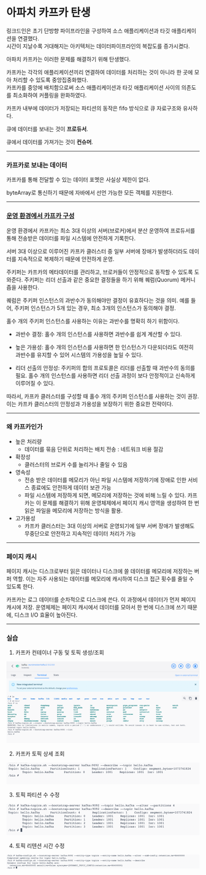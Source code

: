 # 아파치 카프카 탄생

링크드인은 초기 단방향 파이프라인을 구성하여 소스 애플리케이션과 타깃 애플리케이션을 연결했다. <br/>
시간이 지날수록 거대해지는 아키텍처는 데이터파이프라인의 복잡도를 증가시켰다.

아파치 카프카는 이러한 문제를 해결하기 위해 탄생했다. <br/>

카프카는 각각의 애플리케이션끼리 연결하여 데이터를 처리하는 것이 아니라 한 곳에 모아 처리할 수 있도록 중앙집중화했다. <br/> 
카프카를 중앙에 배치함으로써 소스 애플리케이션과 타깃 애플리케이션 사이의 의존도를 최소화하여 커플링을 완화하였다.

카프카 내부에 데이터가 저장되는 파티션의 동작은 fifo 방식으로 큐 자료구조와 유사하다.

큐에 데이터를 보내는 것이 **프로듀서**.

큐에서 데이터를 가져가는 것이 **컨슈머**.

---

### 카프카로 보내는 데이터

카프카를 통해 전달할 수 있는 데이터 포멧은 사실상 제한이 없다.

byteArray로 통신하기 때문에 자바에서 선언 가능한 모든 객체를 지원한다.

---

### [운영 환경에서 카프카 구성](https://20h.dev/post/kafka/what-is-kafka/)

운영 환경에서 카프카는 최소 3대 이상의 서버(브로커)에서 분산 운영하여 프로듀서를 통해 전송받은 데이터를 파일 시스템에 안전하게 기록한다.

서버 3대 이상으로 이루어진 카프카 클러스터 중 일부 서버에 장애가 발생하더라도 데이터를 지속적으로 복제하기 때문에 안전하게 운영.

주키퍼는 카프카의 메타데이터를 관리하고, 브로커들이 안정적으로 동작할 수 있도록 도와준다. 주키퍼는 리더 선출과 같은 중요한 결정들을 하기 위해 퀘럼(Quorum) 메커니즘을 사용한다.

퀘럼은 주키퍼 인스턴스의 과반수가 동의해야만 결정이 유효하다는 것을 의미. 
예를 들어, 주키퍼 인스턴스가 5개 있는 경우, 최소 3개의 인스턴스가 동의해야 결정.

홀수 개의 주키퍼 인스턴스를 사용하는 이유는 과반수를 명확히 하기 위함이다. 

- 과반수 결정: 홀수 개의 인스턴스를 사용하면 과반수를 쉽게 계산할 수 있다.

- 높은 가용성: 홀수 개의 인스턴스를 사용하면 한 인스턴스가 다운되더라도 여전히 과반수를 유지할 수 있어 시스템의 가용성을 높일 수 있다.

- 리더 선출의 안정성: 주키퍼의 합의 프로토콜은 리더를 선출할 때 과반수의 동의를 필요. 홀수 개의 인스턴스를 사용하면 리더 선출 과정이 보다 안정적이고 신속하게 이루어질 수 있다.

따라서, 카프카 클러스터를 구성할 때 홀수 개의 주키퍼 인스턴스를 사용하는 것이 권장. 이는 카프카 클러스터의 안정성과 가용성을 보장하기 위한 중요한 전략이다.

---

### 왜 카프카인가

- 높은 처리량
  - 데이터를 묶음 단위로 처리하는 배치 전송 : 네트워크 비용 절감
- 확장성
  - 클러스터의 브로커 수를 늘리거나 줄일 수 있음
- 영속성
  - 전송 받은 데이터를 메모리가 아닌 파일 시스템에 저장하기에 장애로 인한 서비스 종료에도 안전하게 데이터 보관 가능
  - 파일 시스템에 저장하게 되면, 메모리에 저장하는 것에 비해 느릴 수 있다. 카프카는 이 문제를 해결하기 위해 운영체제에서 페이지 캐시 영역을 생성하여 한 번 읽은 파일을 메모리에 저장하는 방식을 활용.
- 고가용성
  - 카프카 클러스터는 3대 이상의 서버로 운영되기에 일부 서버 장애가 발생해도 무중단으로 안전하고 지속적인 데이터 처리가 가능

---

### 페이지 캐시

페이지 캐시는 디스크로부터 읽은 데이터나 디스크에 쓸 데이터를 메모리에 저장하는 버퍼 역할.
이는 자주 사용되는 데이터를 메모리에 캐시하여 디스크 접근 횟수를 줄일 수 있도록 한다.

카프카는 로그 데이터를 순차적으로 디스크에 쓴다. 
이 과정에서 데이터가 먼저 페이지 캐시에 저장. 
운영체제는 페이지 캐시에서 데이터를 모아서 한 번에 디스크에 쓰기 때문에, 디스크 I/O 효율이 높아진다.

---

### 실습

1. 카프카 컨테이너 구동 및 토픽 생성/조회

![img.png](img_이은비/img.png)

2. 카프카 토픽 상세 조회

![img_1.png](img_이은비/img_1.png)

3. 토픽 파티션 수 수정

![img_2.png](img_이은비/img_2.png)

4. 토픽 리텐션 시간 수정

![img_3.png](img_이은비/img_3.png)